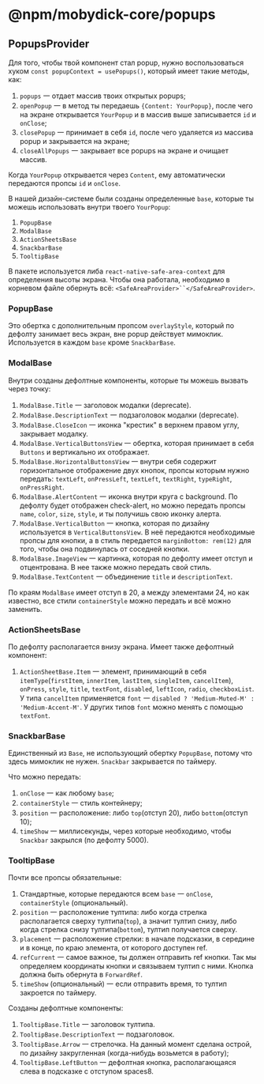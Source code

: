 # @npm/mobydick-core/popups

## **PopupsProvider**

Для того, чтобы твой компонент стал popup, нужно воспользоваться хуком `const popupContext = usePopups()`, который имеет такие методы, как:

1. `popups` 一 отдает массив твоих открытых popups;
2. `openPopup` 一 в метод ты передаешь `{Content: YourPopup}`, после чего на экране открывается `YourPopup` и в массив выше записывается `id` и `onClose`;
3. `closePopup` 一 принимает в себя `id`, после чего удаляется из массива popup и закрывается на экране;
4. `closeAllPopups` 一 закрывает все popups на экране и очищает массив.

Когда `YourPopup` открывается через `Content`, ему автоматически передаются пропсы `id` и `onClose`.

В нашей дизайн-системе были созданы определенные `base`, которые ты можешь использовать внутри твоего `YourPopup`:
1. `PopupBase`
2. `ModalBase`
3. `ActionSheetsBase`
4. `SnackbarBase`
5. `TooltipBase`

В пакете используется либа `react-native-safe-area-context` для определения высоты экрана. Чтобы она работала, необходимо в корневом файле обернуть всё: `<SafeAreaProvider>``</SafeAreaProvider>`.

### **PopupBase**
Это обертка с дополнительным пропсом `overlayStyle`, который по дефолту занимает весь экран, вне popup действует мимоклик. Используется в каждом `base` кроме `SnackbarBase`.

### **ModalBase**
Внутри созданы дефолтные компоненты, которые ты можешь вызвать через точку:
1. `ModalBase.Title` 一 заголовок модалки (deprecate).
2. `ModalBase.DescriptionText` 一 подзаголовок модалки (deprecate).
3. `ModalBase.CloseIcon` 一 иконка "крестик" в верхнем правом углу, закрывает модалку.
4. `ModalBase.VerticalButtonsView` 一 обертка, которая принимает в себя `Buttons` и вертикально их отображает.
5. `ModalBase.HorizontalButtonsView` 一 внутри себя содержит горизонтальное отображение двух кнопок, пропсы которым нужно передать: `textLeft`, `onPressLeft`, `textLeft`, `textRight`, `typeRight`, `onPressRight`.
6. `ModalBase.AlertContent` 一 иконка внутри круга с background. По дефолту будет отображен check-alert, но можно передать пропсы `name`, `color`, `size`, `style`, и ты получишь свою иконку алерта.
7. `ModalBase.VerticalButton` 一 кнопка, которая по дизайну используется в `VerticalButtonsView`. В неё передаются необходимые пропсы для кнопки, а в стиль передается `marginBottom: rem(12)` для того, чтобы она подвинулась от соседней кнопки.
8. `ModalBase.ImageView` 一 картинка, которая по дефолту имеет отступ и отцентрована. В нее также можно передать свой стиль.
9. `ModalBase.TextContent` 一 объединение `title` и `descriptionText`.

По краям `ModalBase` имеет отступ в 20, а между элементами 24, но как известно, все стили `containerStyle` можно передать и всё можно заменить.

### **ActionSheetsBase**
По дефолту располагается внизу экрана. Имеет также дефолтный компонент:
1. `ActionSheetBase.Item` 一 элемент, принимающий в себя `itemType`(`firstItem`, `innerItem`, `lastItem`, `singleItem`, `cancelItem`), `onPress`, `style`, `title`, `textFont`, `disabled`, `leftIcon`, `radio`, `checkboxList`. \
   У типа `cancelItem` применяется `font` 一 `disabled ? 'Medium-Muted-M' : 'Medium-Accent-M'`. У других типов `font` можно менять с помощью `textFont`.


### **SnackbarBase**
Единственный из `Base`, не использующий обертку `PopupBase`, потому что здесь мимоклик не нужен. `Snackbar` закрывается по таймеру.

Что можно передать:
1. `onClose` 一 как любому `base`;
2. `containerStyle` 一 стиль контейнеру;
3. `position` 一 расположение: либо `top`(отступ 20), либо `bottom`(отступ 10);
4. `timeShow` 一 миллисекунды, через которые необходимо, чтобы `Snackbar` закрылся (по дефолту 5000).

### **TooltipBase**

Почти все пропсы обязательные:
1. Стандартные, которые передаются всем `base` 一 `onClose`, `containerStyle` (опциональный).
2. `position` 一 расположение тултипа: либо когда стрелка располагается сверху тултипа(`top`), а значит тултип снизу, либо когда стрелка снизу тултипа(`bottom`), тултип получается сверху.
3. `placement` 一 расположение стрелки: в начале подсказки, в середине и в конце, по краю элемента, от которого доступен ref.
4. `refCurrent` 一 самое важное, ты должен отправить ref кнопки. Так мы определяем координаты кнопки и связываем тултип с ними. Кнопка должна быть обернута в `ForwardRef`.
5. `timeShow` (опциональный) 一 если отправить время, то тултип закроется по таймеру.

Созданы дефолтные компоненты:
1. `TooltipBase.Title` 一 заголовок тултипа.
2. `TooltipBase.DescriptionText` 一 подзаголовок.
3. `TooltipBase.Arrow` 一 стрелочка. На данный момент сделана острой, по дизайну закругленная (когда-нибудь возьмется в работу);
4. `TooltipBase.LeftButton` 一 дефолтная кнопка, располагающаяся слева в подсказке с отступом spaces8.
